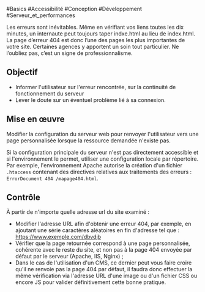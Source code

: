 
#Basics #Accessibilité #Conception #Développement #Serveur_et_performances

Les erreurs sont inévitables. Même en vérifiant vos liens toutes les dix minutes, un internaute peut toujours taper indxe.html au lieu de index.html. La page d’erreur 404 est donc l’une des pages les plus importantes de votre site. Certaines agences y apportent un soin tout particulier. Ne l’oubliez pas, c’est un signe de professionnalisme.

Objectif
--------

*   Informer l'utilisateur sur l'erreur rencontrée, sur la continuité de fonctionnement du serveur
*   Lever le doute sur un éventuel problème lié à sa connexion.

Mise en œuvre
-------------

Modifier la configuration du serveur web pour renvoyer l'utilisateur vers une page personnalisée lorsque la ressource demandée n'existe pas.

Si la configuration principale du serveur n'est pas directement accessible et si l'environnement le permet, utiliser une configuration locale par répertoire. Par exemple, l'environnement Apache autorise la création d'un fichier `.htaccess` contenant des directives relatives aux traitements des erreurs : `ErrorDocument 404 /mapage404.html`.

Contrôle
--------

À partir de n'importe quelle adresse url du site examiné :

*   Modifier l'adresse URL afin d'obtenir une erreur 404, par exemple, en ajoutant une série caractères aléatoires en fin d'adresse tel que : https://www.exemple.com/dbvdjb
*   Vérifier que la page retournée correspond à une page personnalisée, cohérente avec le reste du site, et non pas à la page 404 envoyée par défaut par le serveur (Apache, IIS, Nginx) ;
*   Dans le cas de l'utilisation d'un CMS, ce dernier peut vous faire croire qu'il ne renvoie pas la page 404 par défaut, il faudra donc effectuer la même vérification via l'adresse URL d'une image ou d'un fichier CSS ou encore JS pour valider définitivement cette bonne pratique.
